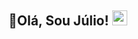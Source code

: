 ## 👋Olá, Sou Júlio! <img src="https://github.com/TheDudeThatCode/TheDudeThatCode/blob/master/Assets/Earth.gif" width="24px"> 


<!--
**JHOM6579/JHOM6579** is a ✨ _special_ ✨ repository because its `README.md` (this file) appears on your GitHub profile.

Here are some ideas to get you started:

- 🔭 I’m currently working on ...
- 🌱 I’m currently learning ...
- 👯 I’m looking to collaborate on ...
- 🤔 I’m looking for help with ...
- 💬 Ask me about ...
- 📫 How to reach me: ...
- 😄 Pronouns: ...
- ⚡ Fun fact: ...
-->
